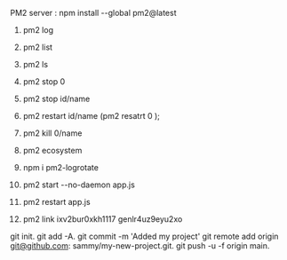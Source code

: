 PM2 server : 
 npm install --global pm2@latest

1. pm2 log
2. pm2 list 
3. pm2 ls
4. pm2 stop 0
5. pm2 stop id/name
6. pm2 restart id/name  (pm2 resatrt 0 );
7. pm2 kill 0/name
8. pm2 ecosystem
9. npm i pm2-logrotate
10. pm2 start --no-daemon app.js
11. pm2 restart app.js

12. pm2 link ixv2bur0xkh1117 genlr4uz9eyu2xo




<!-- code push on github command -->

git init.
git add -A.
git commit -m 'Added my project'
git remote add origin git@github.com: sammy/my-new-project.git.
git push -u -f origin main.